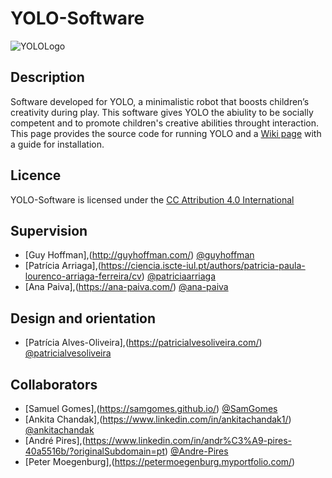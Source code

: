 # YOLO-Software

![YOLOLogo](https://github.com/patricialvesoliveira/YOLO-Software/blob/master/logo.jpg)

## Description
Software developed for YOLO, a minimalistic robot that boosts children’s creativity during play. This software gives YOLO the abiulity to be socially competent and to promote children's creative abilities throught interaction. This page provides the source code for running YOLO and a [Wiki page](https://github.com/patricialvesoliveira/YOLO-Software/wiki) with a guide for installation.

## Licence
YOLO-Software is licensed under the [CC Attribution 4.0 International](https://creativecommons.org/licenses/by/4.0/)

## Supervision
- [Guy Hoffman],(http://guyhoffman.com/) [@guyhoffman](https://github.com/guyhoffman/)
- [Patrícia Arriaga],(https://ciencia.iscte-iul.pt/authors/patricia-paula-lourenco-arriaga-ferreira/cv) [@patriciaarriaga](https://github.com/patriciaarriaga/)
- [Ana Paiva],(https://ana-paiva.com/) [@ana-paiva](https://github.com/ana-paiva/)

## Design and orientation
- [Patrícia Alves-Oliveira],(https://patricialvesoliveira.com/) [@patricialvesoliveira](https://github.com/patricialvesoliveira/)

## Collaborators
- [Samuel Gomes],(https://samgomes.github.io/) [@SamGomes](https://github.com/SamGomes/)
- [Ankita Chandak],(https://www.linkedin.com/in/ankitachandak1/) [@ankitachandak](https://github.com/ankitachandak)
- [André Pires],(https://www.linkedin.com/in/andr%C3%A9-pires-40a5516b/?originalSubdomain=pt) [@Andre-Pires](https://github.com/Andre-Pires)
- [Peter Moegenburg],(https://petermoegenburg.myportfolio.com/)
